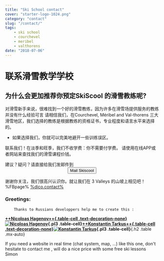 ```yaml
---
title: "Ski School contact"
cover: "starter-logo-1024.png"
category: "contact"
slug: "/contact/"
tags:
    - ski school
    - courchevel
    - meribel
    - valthorens
date: "2018-07-06"
---
```


# 联系滑雪教学学校

## 为什么会更加推荐你预定SkiScool 的滑雪教练呢? ## 

对滑雪新手来说，很难找到一个好的滑雪教练，因为许多在滑雪场提供服务的教练并没有什么经验可言
请相信我们，在Courchevel, Méribel and Val-thorens 三大滑雪地区，我们选择的教练是根据教练的资格证书，专业程度和语言水平来选择的。

* 如果选择我们，你就可以完美地避开一些训练误区。

联系我们！在淡季和旺季，我们不收学费：你不需要付学费。
请使用在线APP或者网站来查找我们的滑雪课程价钱。

建议？疑问？请直接给我们发邮件到
<button type="button" class="btn btn-default mailclick" onclick="%mailclic%?subject=request_skiscool'" style="margin:0 auto; display: block;">Mail Skiscool</button>

谢谢你关注，我们很高兴认识你。就让我们在 3 Valleys 的山坡上相见吧！
%FBpage%
<a href="%mail%?subject=request_skiscool" class="mail">%dico.contact%</a>

### Greetings:
            
        Thanks to Russians developpers help me to create this :
        
 **[++Nicoloas Hagenov++{.table-cell .text-decoration-none}![Nicoloas Hagenov](https://scontent.xx.fbcdn.net/v/t1.0-1/p100x100/12631362_188622528167328_5371768496074497012_n.jpg?oh=6bdb6bb8bccf8f7be789b4f9bcf3f1c3&oe=589CEA46)](https://www.facebook.com/profile.php?id=100010587453193&fref=ts){.pl3 .table-cell}[++Konstantin Tarkus++{.table-cell .text-decoration-none}![Konstantin Tarkus](https://pbs.twimg.com/profile_images/916383839609675777/N2nNNxx3_400x400.jpg)](https://twitter.com/koistya?lang=fr){.pl3 .table-cell}**{.h2 .table .mx-auto}
 
 If you need a website in real time (chat system, map, ...) like this one, don't hesitate to contact me ,  will do a nice price with some free ski lessons **<i class="fa fa-smile-o"> </i>** 
Simon    